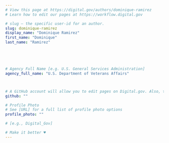 ```yaml
---
# View this page at https://digital.gov/authors/dominique-ramirez
# Learn how to edit our pages at https://workflow.digital.gov

# slug — the specific user-id for an author.
slug: dominique-ramirez
display_name: "Dominique Ramirez"
first_name: "Dominique"
last_name: "Ramirez"





# Agency Full Name [e.g. U.S. General Services Administration]
agency_full_name: "U.S. Department of Veterans Affairs"



# A GitHub account will allow you to edit pages on Digital.gov. Also, the image used in your GitHub account can be used to populate your digital.gov profile photo. Learn more about getting a Github account at [URL]
github: ""

# Profile Photo
# See [URL] for a full list of profile photo options
profile_photo: ""

# [e.g., Digital_Gov]

# Make it better ♥
---
```

